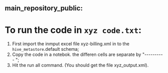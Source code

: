## main_repository_public:
# To run the code in `xyz code.txt`:
1. First import the inmput excel file xyz-billing.xml in to the `hive_metastore`.default schema;
2. Copy the code in a notebok. the differen cells are separate by "---------- ";
3. Hit the run all command. (You should get the file xyz_output.xml). 
